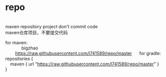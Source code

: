 # repo
<br>
maven repository project don't commit code <br>
maven仓库项目，不要提交代码<br>

for maven:<br>
<repositories>
&nbsp;&nbsp;&nbsp;&nbsp;<repository>
&nbsp;&nbsp;&nbsp;&nbsp;&nbsp;&nbsp;&nbsp;&nbsp;<id>bigzhao</id>
&nbsp;&nbsp;&nbsp;&nbsp;&nbsp;&nbsp;&nbsp;&nbsp;<url>https://raw.githubusercontent.com/l741589/repo/master</url>
&nbsp;&nbsp;&nbsp;&nbsp;</repository>
</repositories>
for gradle:<br>
repositories {<br>
&nbsp;&nbsp;&nbsp;&nbsp;maven { url "https://raw.githubusercontent.com/l741589/repo/master" }  <br>
}  <br>
